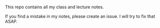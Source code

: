 This repo contains all my class and lecture notes. 


If you find a mistake in my notes, please create an issue. I will try to fix that ASAP. 
